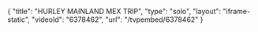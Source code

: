 {
    "title": "HURLEY MAINLAND MEX TRIP",
    "type": "solo",
    "layout": "iframe-static",
    "videoId": "6378462",
    "url": "\/tvpembed\/6378462"
}